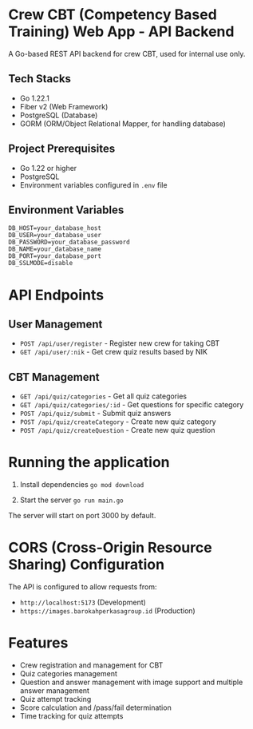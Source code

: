# Crew CBT (Competency Based Training) Web App - API Backend

A Go-based REST API backend for crew CBT, used for internal use only.

## Tech Stacks

- Go 1.22.1
- Fiber v2 (Web Framework)
- PostgreSQL (Database)
- GORM (ORM/Object Relational Mapper, for handling database)

## Project Prerequisites

- Go 1.22 or higher
- PostgreSQL
- Environment variables configured in `.env` file

## Environment Variables

```env
DB_HOST=your_database_host
DB_USER=your_database_user
DB_PASSWORD=your_database_password
DB_NAME=your_database_name
DB_PORT=your_database_port
DB_SSLMODE=disable
```

# API Endpoints

## User Management

- `POST /api/user/register` - Register new crew for taking CBT
- `GET /api/user/:nik` - Get crew quiz results based by NIK

## CBT Management

- `GET /api/quiz/categories` - Get all quiz categories
- `GET /api/quiz/categories/:id` - Get questions for specific category
- `POST /api/quiz/submit` - Submit quiz answers
- `POST /api/quiz/createCategory` - Create new quiz category
- `POST /api/quiz/createQuestion` - Create new quiz question

# Running the application

1. Install dependencies
   `go mod download`

2. Start the server
   `go run main.go`

The server will start on port 3000 by default.

# CORS (Cross-Origin Resource Sharing) Configuration

The API is configured to allow requests from:

- `http://localhost:5173` (Development)
- `https://images.barokahperkasagroup.id` (Production)

# Features

- Crew registration and management for CBT
- Quiz categories management
- Question and answer management with image support and multiple answer management
- Quiz attempt tracking
- Score calculation and /pass/fail determination
- Time tracking for quiz attempts
